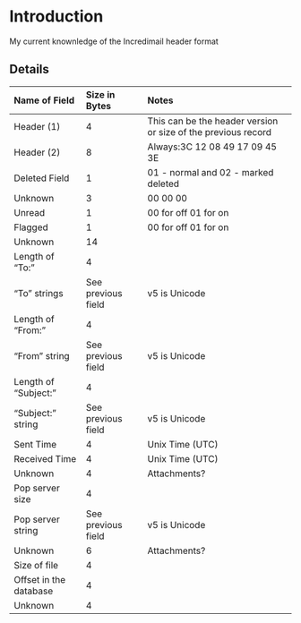 # Introduction #

My current knownledge of the Incredimail header format

## Details ##

| **Name of Field** | **Size in Bytes** | **Notes** |
|:------------------|:------------------|:----------|
| Header (1) | 4 | This can be the header version or size of the previous record |
| Header (2) | 8 | Always:3C 12 08 49 17 09 45 3E |
| Deleted Field | 1 | 01 - normal and 02 - marked deleted |
| Unknown | 3 | 00 00 00 |
| Unread  | 1 | 00 for off 01 for on |
| Flagged | 1 | 00 for off 01 for on |
| Unknown | 14 |
| Length of “To:” | 4 |
| “To” strings | See previous field | v5 is Unicode |
| Length of “From:” | 4 |
| “From” string | See previous field | v5 is Unicode |
| Length of “Subject:” | 4 |
| “Subject:” string | See previous field | v5 is Unicode |
| Sent Time | 4 | Unix Time (UTC) |
| Received Time | 4 | Unix Time (UTC) |
| Unknown | 4 | Attachments? |
| Pop server size | 4 |
| Pop server string | See previous field | v5 is Unicode |
| Unknown | 6 | Attachments? |
| Size of file | 4 |
| Offset in the database | 4 |
| Unknown | 4 |